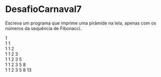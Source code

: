 # DesafioCarnaval7

Escreva um programa que imprime uma pirâmide na tela, apenas com os números da sequência de Fibonacci.

1    
1    1    
1    1    2    
1    1    2    3    
1    1    2    3    5    
1    1    2    3    5    8    
1    1    2    3    5    8    13
